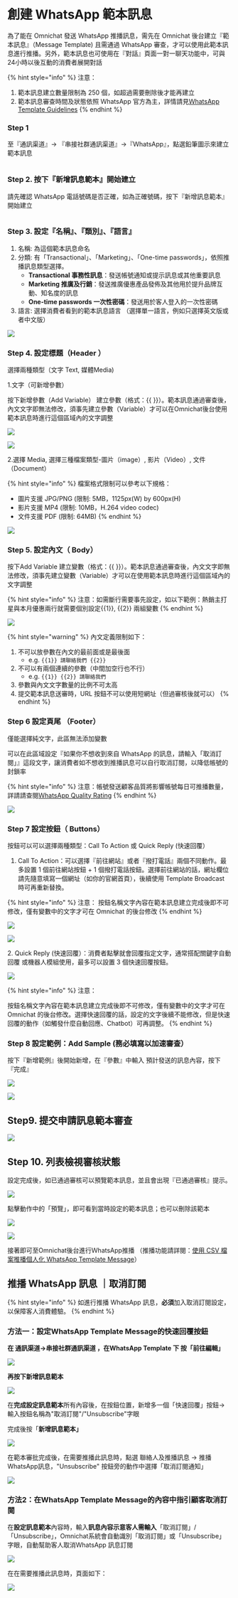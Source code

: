 # 創建 WhatsApp 範本訊息

為了能在 Omnichat 發送 ＷhatsApp 推播訊息，需先在 Omnichat 後台建立『範本訊息』（Message Template) 且需通過 ＷhatsApp 審查，才可以使用此範本訊息進行推播。另外，範本訊息也可使用在『對話』頁面一對一聊天功能中，可與24小時以後互動的消費者展開對話

{% hint style="info" %}
注意：

1. 範本訊息建立數量限制為 250 個，如超過需要刪除後才能再建立
2. 範本訊息審查時間及狀態依照 ＷhatsApp 官方為主，詳情請見[ＷhatsApp Template Guidelines](https://developers.facebook.com/docs/whatsapp/message-templates/guidelines#status)
{% endhint %}

### Step 1

至『通訊渠道』-> 『串接社群通訊渠道』->『ＷhatsApp』，點選鉛筆圖示來建立範本訊息

<figure><img src="../../../../.gitbook/assets/截圖 2022-09-01 下午8.18.28.png" alt=""><figcaption></figcaption></figure>

### Step 2. 按下『新增訊息範本』開始建立

請先確認 ＷhatsApp 電話號碼是否正確，如為正確號碼，按下『新增訊息範本』開始建立

<figure><img src="../../../../.gitbook/assets/截圖 2022-09-01 下午8.19.42.png" alt=""><figcaption></figcaption></figure>

### Step 3. 設定『名稱』、『類別』、『語言』

1. 名稱: 為這個範本訊息命名
2. 分類: 有「Transactional」、「Marketing」、「One-time passwords」，依照推播訊息類型選擇。
   * **Transactional 事務性訊息**：發送帳號通知或提示訊息或其他重要訊息
   * **Marketing 推廣及行銷**：發送推廣優惠產品發佈及其他用於提升品牌互動、知名度的訊息
   * **One-time passwords 一次性密碼**：發送用於客人登入的一次性密碼
3. 語言: 選擇消費者看到的範本訊息語言 （選擇單一語言，例如只選擇英文版或者中文版）

![](<../../../../.gitbook/assets/WABA 02.png>)

### Step 4. 設定標題（Header ）

選擇兩種類型（文字 Text, 媒體Media)

1.文字（可新增參數）

按下新增參數（Add Variable） 建立參數（格式：\{{ \}}）。範本訊息通過審查後，內文文字即無法修改，須事先建立參數（Variable）才可以在Omnichat後台使用範本訊息時進行這個區域內的文字調整

![](<../../../../.gitbook/assets/WABA 03.png>)

![](<../../../../.gitbook/assets/WABA 04.png>)

2.選擇 Media, 選擇三種檔案類型-圖片（image）, 影片（Video）, 文件（Document）

{% hint style="info" %}
檔案格式限制可以參考以下規格：

* 圖片支援 JPG/PNG (限制: 5MB，1125px(W) by 600px(H)
* 影片支援 MP4 (限制: 10MB，H.264 video codec)
* 文件支援 PDF (限制: 64MB)
{% endhint %}

![](<../../../../.gitbook/assets/截圖 2022-07-18 上午11.30.30.png>)

### Step 5. 設定內文（ Body）

按下Add Variable 建立變數（格式：\{{ \}}）。範本訊息通過審查後，內文文字即無法修改，須事先建立變數（Variable）才可以在使用範本訊息時進行這個區域內的文字調整

{% hint style="info" %}
注意：如需斷行需要事先設定，如以下範例：熱銷主打星與本月優惠兩行就需要個別設定\{{1\}}, \{{2\}} 兩組變數
{% endhint %}

![](<../../../../.gitbook/assets/5 (4).png>)

{% hint style="warning" %}
內文定義限制如下：

1. 不可以放參數在內文的最前面或是最後面
   * e.g. `{{1}} 請聯絡我們 {{2}}`
2. 不可以有兩個連續的參數（中間加空行也不行）
   * e.g. `{{1}} {{2}} 請聯絡我們`
3. 參數與內文文字數量的比例不可太高
4. 提交範本訊息送審時，URL 按鈕不可以使用短網址（但過審核後就可以）
{% endhint %}

### Step 6 設定頁尾 （Footer）

僅能選擇純文字，此區無法添加變數

可以在此區域設定『如果你不想收到來自 WhatsApp 的訊息，請輸入「取消訂閱」』這段文字，讓消費者如不想收到推播訊息可以自行取消訂閱，以降低帳號的封鎖率

{% hint style="info" %}
注意：帳號發送顧客品質將影響帳號每日可推播數量，詳請請查閱[ＷhatsApp Quality Rating](https://developers.facebook.com/docs/whatsapp/api/rate-limits#quality-rating-and-messaging-limits)
{% endhint %}

![](<../../../../.gitbook/assets/6 (8).png>)

### Step 7 設定按鈕（ Buttons）

按鈕可以可以選擇兩種類型：Call To Action 或 Quick Reply (快速回覆）

1. Call To Action：可以選擇『前往網站』或者『撥打電話』兩個不同動作。最多設置 1 個前往網站按鈕 + 1 個撥打電話按鈕。選擇前往網站的話，網址欄位請先隨意填寫一個網址（如你的官網首頁），後續使用 Template Broadcast 時可再重新替換。

{% hint style="info" %}
注意： 按鈕名稱文字內容在範本訊息建立完成後即不可修改，僅有變數中的文字才可在 Omnichat 的後台修改
{% endhint %}

![](<../../../../.gitbook/assets/7 (7).png>)

![](../../../../.gitbook/assets/7-1.png)

2\. Quick Reply (快速回覆）：消費者點擊就會回覆指定文字，通常搭配關鍵字自動回覆 或機器人模組使用，最多可以設置 3 個快速回覆按鈕。

![](<../../../../.gitbook/assets/Screen Shot 2022-03-16 at 6.40.23 PM.png>)

{% hint style="info" %}
注意：&#x20;

按鈕名稱文字內容在範本訊息建立完成後即不可修改，僅有變數中的文字才可在Omnichat 的後台修改。選擇快速回覆的話，設定的文字後續不能修改，但是快速回覆的動作（如觸發什麼自動回應、Chatbot）可再調整。
{% endhint %}

### Step 8 設定範例：Add Sample (務必填寫以加速審查）

按下『新增範例』後開始新增，在『參數』中輸入 預計發送的訊息內容，按下『完成』

![](<../../../../.gitbook/assets/Screen Shot 2022-03-16 at 6.47.53 PM (1).png>)

![](<../../../../.gitbook/assets/Screen Shot 2022-03-16 at 6.15.43 PM (2).png>)



## Step9. 提交申請訊息範本審查

![](<../../../../.gitbook/assets/Screen Shot 2022-03-16 at 7.01.18 PM.png>)

## Step 10. 列表檢視審核狀態

設定完成後，如已通過審核可以預覽範本訊息，並且會出現『已通過審核』提示。

![](<../../../../.gitbook/assets/截圖 2022-07-18 上午11.32.51.png>)

點擊動作中的「預覽」，即可看到當時設定的範本訊息；也可以刪除該範本

![](<../../../../.gitbook/assets/截圖 2022-07-18 上午11.33.29.png>)

![](<../../../../.gitbook/assets/Screen Shot 2022-03-16 at 6.10.52 PM.png>)

接著即可至Omnichat後台進行ＷhatsApp推播 （推播功能請詳閱：[使用 CSV 檔案推播個人化 WhatsApp Template Message](../../../broadcast/shi-yong-csv-tui-bo-xun-xi.md#fa-song-tui-bo-whatsapp)）

## 推播 WhatsApp 訊息 ｜取消訂閱

{% hint style="info" %}
如進行推播 WhatsApp 訊息，**必須**加入取消訂閱設定，以保障客人消費體驗。
{% endhint %}

### 方法一：設定WhatsApp Template Message的快速回覆按鈕

**在 通訊渠道->串接社群通訊渠道 ，在WhatsApp Template 下 按「前往編輯」**

![](<../../../../.gitbook/assets/Screenshot 2022-04-29 at 12.43.38 PM.png>)

**再按下新增訊息範本**

![](<../../../../.gitbook/assets/Screenshot 2022-04-29 at 12.28.54 PM.png>)

在**完成設定訊息範本**所有內容後，在按鈕位置，新增多一個「快速回覆」按鈕-> 輸入按鈕名稱為"取消訂閱"/"Unsubscribe"字眼

完成後按「**新增訊息範本」**

![](<../../../../.gitbook/assets/Screenshot 2022-04-29 at 3.31.10 PM.png>)

在範本審批完成後，在需要推播此訊息時，點選 聯絡人及推播訊息 -> 推播WhatsApp訊息，"Unsubscribe" 按鈕旁的動作中選擇「取消訂閱通知」

![](<../../../../.gitbook/assets/Screenshot 2022-04-29 at 3.04.38 PM.png>)

### 方法2：在WhatsApp Template Message的內容中指引顧客取消訂閱

在**設定訊息範本**內容時，輸入**訊息內容示意客人需輸入**「取消訂閱」/「Unsubscribe」，Omnichat系統會自動識別「取消訂閱」或「Unsubscribe」字眼，自動幫助客人取消WhatsApp 訊息訂閱

![](<../../../../.gitbook/assets/Screenshot 2022-04-29 at 3.42.35 PM.png>)

在在需要推播此訊息時，頁面如下：

![](<../../../../.gitbook/assets/Screenshot 2022-04-29 at 3.04.11 PM.png>)

